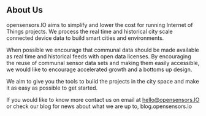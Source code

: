 ## About Us

opensensors.IO aims to simplify and lower the cost for running
Internet of Things projects. We process the real time and historical
city scale connected device data to build smart cities and environments.

When possible we encourage that communal data should be made available as real time and historical feeds with open data licenses. By encouraging the reuse of communal sensor data sets and making them easily accessible, we would like to encourage accelerated growth and a bottoms up design.

We aim to give you the tools to build the projects in the city space
and make it as easy as possible to get started.

If you would like to know more contact us on email at hello@opensensors.IO or check our blog for news about what we are up to, blog.opensensors.io
